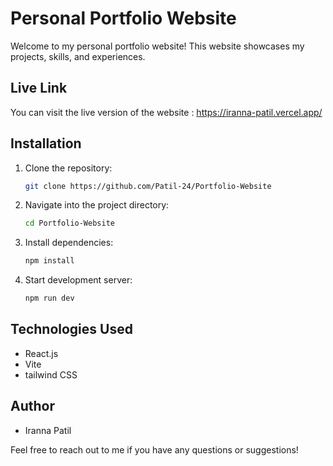 # Personal Portfolio Website

Welcome to my personal portfolio website! This website showcases my projects, skills, and experiences.

## Live Link

You can visit the live version of the website : https://iranna-patil.vercel.app/

## Installation
1. Clone the repository:
   ```bash
   git clone https://github.com/Patil-24/Portfolio-Website

2. Navigate into the project directory:
   ```bash
   cd Portfolio-Website

3. Install dependencies:
   ```bash
   npm install

4. Start development server:
   ```bash
   npm run dev
   

## Technologies Used
- React.js
- Vite
- tailwind CSS 

## Author
- Iranna Patil

Feel free to reach out to me if you have any questions or suggestions!
